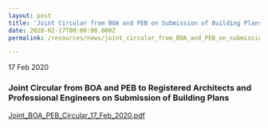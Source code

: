 ```yaml
---
layout: post
title: 'Joint Circular from BOA and PEB on Submission of Building Plans'
date: 2020-02-17T00:00:00.000Z
permalink: /resources/news/joint_circular_from_BOA_and_PEB_on_submission_of_building_plans

---
```



17 Feb 2020

### **Joint Circular from BOA and PEB to Registered Architects and Professional Engineers on Submission of Building Plans**

[Joint_BOA_PEB_Circular_17_Feb_2020.pdf](/files/Joint_BOA_PEB_Circular_17_Feb_2020.pdf)
